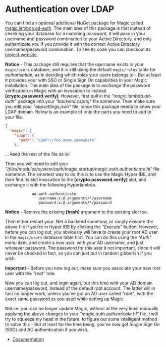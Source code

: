 
# Authentication over LDAP

You can find an optional additional NuGet package for Magic
called [magic.lambda.ad-auth](https://www.nuget.org/packages/magic.lambda.ad-auth). The main idea of
this package is that instead of checking your database for a matching password, it will pass in your
username and password combination to your Active Directory, and only authenticate you if you provide
it with the correct Active Directory username/password combination. To see its code you can checkout
its [project website](https://github.com/polterguy/magic.lambda.ad-auth).

**Notice** - This package still requires that the username exists in your `magic/users` database, and
it is still using the default `magic/roles` table for _authorisation_, as in deciding which roles your
users belongs to - But at least it provides your with SSO or Single Sign On capabilities in your Magic
installation. The main idea of the package is to exchange the password verification in Magic with an
invocation to instead **[crypto.password.verify]**. However, first pull in the _"magic.lambda.ad-auth"_
package into your _"backend.csproj"_ file somehow. Then make sure you edit your _"appsettings.json"_
file, since this package needs to know your LDAP domain. Below is an example of only the parts you
need to add to your file.

```json
{
  "magic": {
    "ldap": {
      "path": "LDAP://foo.acme.somewhere"
    },
```

... keep the rest of the file _as is!_

Then you will need to edit your _"/files/modules/system/auth/magic.startup/magic.auth.authenticate.hl"_ file
somehow. The smartest way to do this is to use the Magic Hyper IDE, and then find its slot invocation to
the **[crypto.password.verify]** slot, and exchange it with the following Hyperlambda.

```
            ad-auth.authenticate
               username:x:@.arguments/*/username
               password:x:@.arguments/*/password
```

**Notice** - Remove the existing **[hash]** argument to the existing slot too.

Then either restart your .Net 5 backend somehow, or simply execute the above file if you're in Hyper IDE
by clicking the _"Execute"_ button. However, before you can log out, you obviously will have to create
your root AD user in the `magic/users` database table first. You can do this using the _"Auth"_ menu item,
and create a new user, with your AD username, and just whatever password. The password for this user it
not important, since it will never be checked in fact, so you can just put in random gibberish if you wish.

**Important** - Before you now log out, make sure you associate your new root user with the _"root"_ role.

Now you can log out, and login again, but this time with your AD domain username/password, instead of the
default root account. The latter will in fact no longer work, unless you've got an AD user called _"root"_,
with the exact same password as you used while setting up Magic.

Notice, you can no longer update Magic, without at the very least manually applying the above changes to
your _"magic.auth.authenticate.hl"_ file. I will try to squeeze my head in the future, to figure out some
intelligent method to solve this - But at least for the time being, you've now got Single Sign On (SSO)
and AD authentication if you wish.

* [Documentation](/documentation/)
